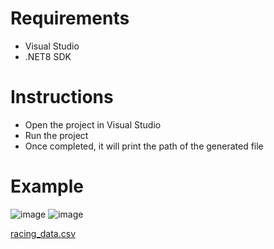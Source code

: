 # Requirements
- Visual Studio
- .NET8 SDK

# Instructions
- Open the project in Visual Studio
- Run the project
- Once completed, it will print the path of the generated file

# Example
![image](https://github.com/user-attachments/assets/dca9bdf1-51b4-43b3-ac92-309f7b8f86db)
![image](https://github.com/user-attachments/assets/d7d7ea49-b8b6-46d8-9ec1-e329ad7661cd)

[racing_data.csv](https://github.com/cadelina13/ExportHorseRaceData/blob/master/racing_data.csv)
